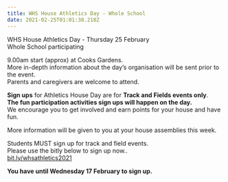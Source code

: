```yaml
---
title: WHS House Athletics Day - Whole School
date: 2021-02-25T01:01:38.218Z
---
```

WHS House Athletics Day - Thursday 25 February  
Whole School participating  


9.00am start (approx) at Cooks Gardens.  
More in-depth information about the day’s organisation will be sent prior to the event.  
Parents and caregivers are welcome to attend. 

**Sign ups** for Athletics House Day are for **Track and Fields events only**.  
**The fun participation activities sign ups will happen on the day.**  
We encourage you to get involved and earn points for your house and have fun.

More information will be given to you at your house assemblies this week.

Students MUST sign up for track and field events.  
Please use the bitly below to sign up now..  
[bit.ly/whsathletics2021](https://docs.google.com/forms/d/e/1FAIpQLSfvEgBFiheYoRnUg590GqNFyfqt63CTM5Gk5fVVcr1IfCohLg/viewform)

**You have until Wednesday 17 February to sign up.**